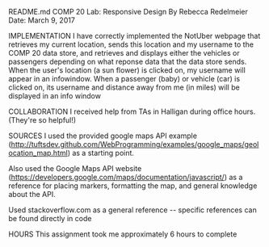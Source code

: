README.md
COMP 20 Lab: Responsive Design
By Rebecca Redelmeier
Date: March 9, 2017

IMPLEMENTATION
I have correctly implemented the NotUber webpage that retrieves my current location, sends this location and my username to the COMP 20 data store, and
retrieves and displays either the vehicles or passengers depending on what
reponse data that the data store sends. When the user's location (a sun flower)
is clicked on, my username will appear in an infowindow. When a passenger (baby) or
vehicle (car) is clicked on, its username and distance away from me (in miles) 
will be displayed in an info window

COLLABORATION
I received help from TAs in Halligan during office hours. (They're so helpful!)

SOURCES
I used the provided google maps API example (http://tuftsdev.github.com/WebProgramming/examples/google_maps/geolocation_map.html)
as a starting point. 

Also used the Google Maps API website (https://developers.google.com/maps/documentation/javascript/) 
as a reference for placing markers, 
formatting the map, and general knowledge about the API.

Used stackoverflow.com as a general reference -- specific references can be found
directly in code 

HOURS
This assignment took me approximately 6 hours to complete